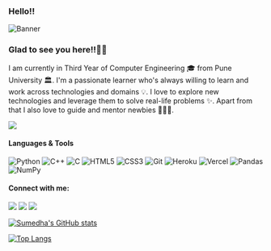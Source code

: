 ### Hello!!

![Banner](GH-banner.gif)

<h3>Glad to see you here!!🙋‍♂️</h3>

<p>I am currently in Third Year of Computer Engineering 🎓 from Pune University 🏛. I'm a passionate learner who's always willing to learn and work across technologies and domains 💡. I love to explore new technologies and leverage them to solve real-life problems ✨. Apart from that I also love to guide and mentor newbies 👨🏻‍💻.</p>

![](https://komarev.com/ghpvc/?username=SumedhaZaware&color=green)

<h4>Languages & Tools</h4>

<img alt="Python" src="https://img.shields.io/badge/python-%2314354C.svg?style=for-the-badge&logo=python&logoColor=white"/> <img alt="C++" src="https://img.shields.io/badge/c++-%2300599C.svg?style=for-the-badge&logo=c%2B%2B&logoColor=white"/> <img alt="C" src="https://img.shields.io/badge/c-%2300599C.svg?style=for-the-badge&logo=c&logoColor=white"/> <img alt="HTML5" src="https://img.shields.io/badge/html5-%23E34F26.svg?style=for-the-badge&logo=html5&logoColor=white"/> <img alt="CSS3" src="https://img.shields.io/badge/css3-%231572B6.svg?style=for-the-badge&logo=css3&logoColor=white"/> <img alt="Git" src="https://img.shields.io/badge/git-%23F05033.svg?style=for-the-badge&logo=git&logoColor=white"/> <img alt="Heroku" src="https://img.shields.io/badge/heroku-%23430098.svg?style=for-the-badge&logo=heroku&logoColor=white"/> <img alt="Vercel" src="https://img.shields.io/badge/vercel-%23000000.svg?style=for-the-badge&logo=vercel&logoColor=white"/> <img alt="Pandas" src="https://img.shields.io/badge/pandas-%23150458.svg?style=for-the-badge&logo=pandas&logoColor=white" /> <img alt="NumPy" src="https://img.shields.io/badge/numpy-%23013243.svg?style=for-the-badge&logo=numpy&logoColor=white" />

<h4>Connect with me:</h4>

<a href="https://www.linkedin.com/in/rohit-joshi-5119191a7/"><img src="https://img.shields.io/badge/LinkedIn-0077B5?style=for-the-badge&logo=linkedin&logoColor=white"></a>  <a href="https://github.com/rohitjoshi6"><img src="https://img.shields.io/badge/GitHub-100000?style=for-the-badge&logo=github&logoColor=white"></a> <a href="https://rohitjoshi63.medium.com/"><img src="https://img.shields.io/badge/Medium-12100E?style=for-the-badge&logo=medium&logoColor=white"></a>


<!-- ![Rohit's GitHub stats](https://github-readme-stats.vercel.app/api?username=rohitjoshi6&theme=midnight-purple&show_icons=true) -->
[![Sumedha's GitHub stats](https://github-readme-stats.vercel.app/api?username=SumedhaZaware)](https://github.com/SumedhaZaware/github-readme-stats)

[![Top Langs](https://github-readme-stats.vercel.app/api/top-langs/?username=SumedhaZaware)](https://github.com/SumedhaZaware/github-readme-stats)
